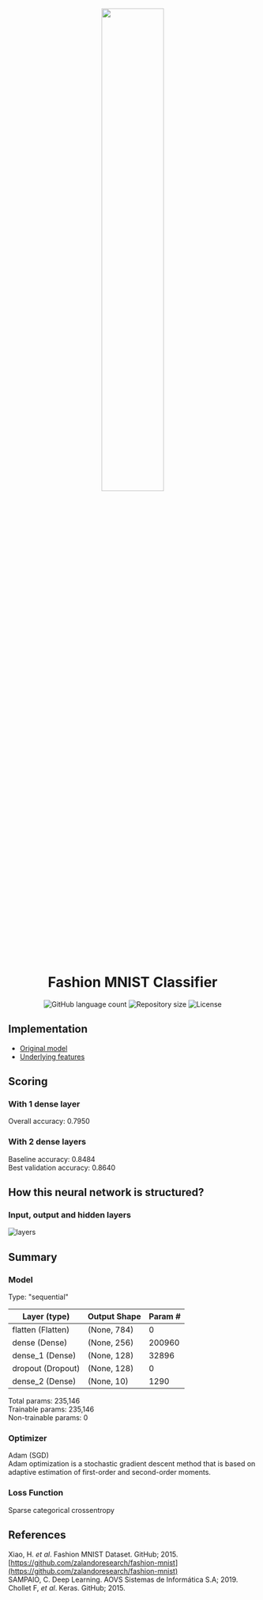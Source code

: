 <h1 align="center">
  <a href=#>
    <img src="https://github.com/zalandoresearch/fashion-mnist/blob/master/doc/img/embedding.gif" width="50%"/>
  </a>  
  <br>
  Fashion MNIST Classifier
</h1>

<p align="center">
  <img alt="GitHub language count" src="https://img.shields.io/github/languages/count/vcwild/fashion-mnist-classifier">
  <img alt="Repository size" src="https://img.shields.io/github/repo-size/vcwild/fashion-mnist-classifier">
  <img alt="License" src="https://img.shields.io/badge/license-MIT-brightgreen">
  <a>
</p>

## Implementation
- [Original model](image_classifier.ipynb)
- [Underlying features](image_classifier_underlying.ipynb)

## Scoring

### With 1 dense layer

Overall accuracy: 0.7950

### With 2 dense layers

Baseline accuracy: 0.8484\
Best validation accuracy: 0.8640 

## How this neural network is structured?

### Input, output and hidden layers 

<p align='left'>
  
  <img src='http://i.imgur.com/WonDKDM.png' alt='layers' />

</p>

## Summary
### Model

Type: "sequential"

|Layer (type)|Output Shape|Param #  | 
|---|---|---|
flatten (Flatten) |            (None, 784) |              0       
dense (Dense) |                (None, 256) |              200960    
dense_1 (Dense) |             (None, 128) |              32896     
dropout (Dropout) |            (None, 128) |              0         
dense_2 (Dense) |              (None, 10) |               1290      

Total params: 235,146\
Trainable params: 235,146\
Non-trainable params: 0  

### Optimizer

Adam (SGD)\
Adam optimization is a stochastic gradient descent method that is based on adaptive estimation of first-order and second-order moments.

### Loss Function

Sparse categorical crossentropy

## References
Xiao, H. *et al*. Fashion MNIST Dataset. GitHub; 2015. [https://github.com/zalandoresearch/fashion-mnist](https://github.com/zalandoresearch/fashion-mnist)  
SAMPAIO, C. Deep Learning. AOVS Sistemas de Informática S.A; 2019.\
Chollet F, *et al*. Keras. GitHub; 2015.

